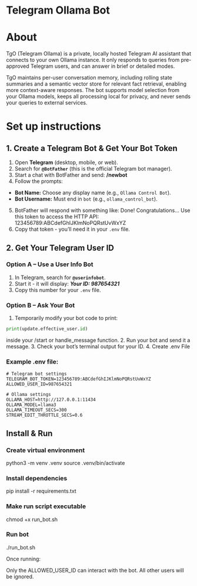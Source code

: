 # Telegram Ollama Bot

# About

TgO (Telegram Ollama) is a private, locally hosted Telegram AI assistant that connects to your own Ollama instance.  It only responds to queries from pre-approved Telegram users, and can answer in brief or detailed modes. 

TgO maintains per-user conversation memory, including rolling state summaries and a semantic vector store for relevant fact retrieval, enabling more context-aware responses. The bot supports model selection from your Ollama models, keeps all processing local for privacy, and never sends your queries to external services.

# Set up instructions

## 1. Create a Telegram Bot & Get Your Bot Token
1. Open **Telegram** (desktop, mobile, or web).
2. Search for **`@BotFather`** (this is the official Telegram bot manager).
3. Start a chat with BotFather and send: **/newbot**
4. Follow the prompts:
- **Bot Name:** Choose any display name (e.g., `Ollama Control Bot`).
- **Bot Username:** Must end in `bot` (e.g., `ollama_control_bot`).
5. BotFather will respond with something like:
Done! Congratulations...
Use this token to access the HTTP API:
123456789:ABCdefGhIJKlmNoPQRstUvWxYZ
6. Copy that token - you’ll need it in your `.env` file.

## 2. Get Your Telegram User ID

### Option A – Use a User Info Bot
1. In Telegram, search for **`@userinfobot`**.
2. Start it - it will display: ***Your ID: 987654321***
3. Copy this number for your `.env` file.

### Option B – Ask Your Bot
1. Temporarily modify your bot code to print:
```python
print(update.effective_user.id)
```
inside your /start or handle_message function.
2. Run your bot and send it a message.
3. Check your bot’s terminal output for your ID.
4. Create .env File

### Example .env file:

```
# Telegram bot settings
TELEGRAM_BOT_TOKEN=123456789:ABCdefGhIJKlmNoPQRstUvWxYZ
ALLOWED_USER_ID=987654321

# Ollama settings
OLLAMA_HOST=http://127.0.0.1:11434
OLLAMA_MODEL=llama3
OLLAMA_TIMEOUT_SECS=300
STREAM_EDIT_THROTTLE_SECS=0.6
```
## Install & Run

### Create virtual environment
python3 -m venv .venv
source .venv/bin/activate

### Install dependencies
pip install -r requirements.txt

### Make run script executable
chmod +x run_bot.sh

### Run bot
./run_bot.sh

Once running:

Only the ALLOWED_USER_ID can interact with the bot. All other users will be ignored.